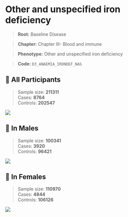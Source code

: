 # Other and unspecified iron deficiency

> **Root:** Baseline Disease  

> **Chapter:** Chapter III- Blood and immune  

> **Phenotype:** Other and unspecified iron deficiency  

> **Code:** `D3_ANAEMIA_IRONDEF_NAS`

## 🧪 All Participants  
> Sample size: **211311**  
> Cases: **8764**  
> Controls: **202547**
<img src="/Disease/Figures/ALL/Incidence/D3_ANAEMIA_IRONDEF_NAS.png"/>
<CsvTable src="/Disease/Data/ALL/Incidence/COX_D3_ANAEMIA_IRONDEF_NAS.csv" label="🔍 View full results" />

## 👨 In Males  
> Sample size: **100341**  
> Cases: **3920**  
> Controls: **96421**
<img src="/Disease/Figures/Male/Incidence/D3_ANAEMIA_IRONDEF_NAS.png"/>
<CsvTable src="/Disease/Data/Male/Incidence/COX_D3_ANAEMIA_IRONDEF_NAS.csv" label="🔍 View full results" />

## 👩 In Females  
> Sample size: **110970**  
> Cases: **4844**  
> Controls: **106126**
<img src="/Disease/Figures/Female/Incidence/D3_ANAEMIA_IRONDEF_NAS.png"/>
<CsvTable src="/Disease/Data/Female/Incidence/COX_D3_ANAEMIA_IRONDEF_NAS.csv" label="🔍 View full results" />
